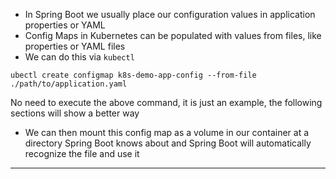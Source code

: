 

*   In Spring Boot we usually place our configuration values in application properties or YAML
*   Config Maps in Kubernetes can be populated with values from files, like properties or YAML files
*   We can do this via `kubectl`


```execute-1
ubectl create configmap k8s-demo-app-config --from-file ./path/to/application.yaml
```


No need to execute the above command, it is just an example, the following sections will show a better way



*   We can then mount this config map as a volume in our container at a directory Spring Boot knows about and Spring Boot will automatically recognize the file and use it



---